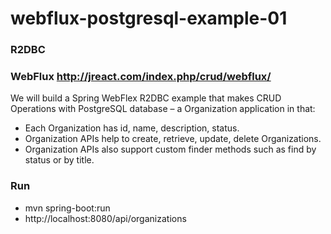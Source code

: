 # webflux-postgresql-example-01
### R2DBC
### WebFlux http://jreact.com/index.php/crud/webflux/
We will build a Spring WebFlex R2DBC example that makes CRUD Operations with PostgreSQL database – a Organization application in that:
- Each Organization has id, name, description, status.
- Organization APIs help to create, retrieve, update, delete Organizations.
- Organization APIs also support custom finder methods such as find by status or by title.
### Run
- mvn spring-boot:run
- http://localhost:8080/api/organizations
